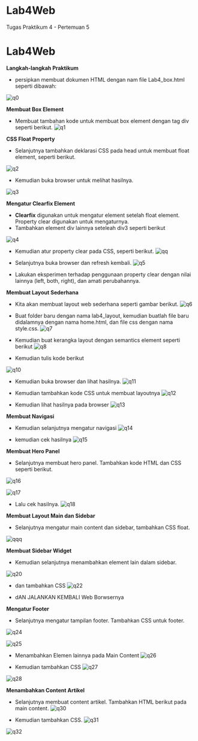 # Lab4Web
Tugas Praktikum 4 - Pertemuan 5

# Lab4Web
**Langkah-langkah Praktikum**
- persipkan membuat dokumen HTML dengan nam file Lab4_box.html seperti dibawah:

![q0](https://user-images.githubusercontent.com/81581236/115279598-20e22500-a171-11eb-8517-0020dca3418b.PNG)

**Membuat Box Element**
- Membuat tambahan kode untuk membuat box element dengan tag div seperti berikut.
![q1](https://user-images.githubusercontent.com/81581236/115279741-4a02b580-a171-11eb-8a1a-28bb3e2d548e.PNG)

**CSS Float Property**
- Selanjutnya tambahkan deklarasi CSS pada head untuk membuat float element, seperti berikut.

![q2](https://user-images.githubusercontent.com/81581236/115279933-83d3bc00-a171-11eb-873e-32f14e5b955c.PNG)

- Kemudian buka browser untuk melihat hasilnya.

![q3](https://user-images.githubusercontent.com/81581236/115280004-9cdc6d00-a171-11eb-9554-2864180fa32d.PNG)

**Mengatur Clearfix Element**
- **Clearfix** digunakan untuk mengatur element setelah float element. Property clear digunakan untuk mengaturnya.
- Tambahkan element div lainnya seteleah div3 seperti berikut

![q4](https://user-images.githubusercontent.com/81581236/115280168-d1502900-a171-11eb-90be-e363f9fdae9b.PNG)

- Kemudian atur property clear pada CSS, seperti berikut.
![qq](https://user-images.githubusercontent.com/81581236/115280515-37d54700-a172-11eb-8eff-3709bc50901f.PNG)

- Selanjutnya buka browser dan refresh kembali.
![q5](https://user-images.githubusercontent.com/81581236/115280609-52a7bb80-a172-11eb-8eb0-928995fcfb3e.PNG)

- Lakukan eksperimen terhadap penggunaan property clear dengan nilai lainnya (left, both, right), dan amati perubahannya.


**Membuat Layout Sederhana**
- Kita akan membuat layout web sederhana seperti gambar berikut.
![q6](https://user-images.githubusercontent.com/81581236/115280755-7a971f00-a172-11eb-8c42-ca019a008e2e.PNG)

- Buat folder baru dengan nama lab4_layout, kemudian buatlah file baru didalamnya dengan nama home.html, dan file css dengan nama style.css.
![q7](https://user-images.githubusercontent.com/81581236/115280873-98fd1a80-a172-11eb-9d1b-1d362b350853.PNG)

- Kemudian buat kerangka layout dengan semantics element seperti berikut
![q8](https://user-images.githubusercontent.com/81581236/115280972-b4682580-a172-11eb-97e5-a115b386e24b.PNG)

- Kemudian tulis kode berikut

![q10](https://user-images.githubusercontent.com/81581236/115281067-ce096d00-a172-11eb-8036-ec4e490170f3.PNG)

- Kemudian buka browser dan lihat hasilnya.
![q11](https://user-images.githubusercontent.com/81581236/115281166-e7121e00-a172-11eb-9b34-3248b8c5dc6e.PNG)

- Kemudian tambahkan kode CSS untuk membuat layoutnya
![q12](https://user-images.githubusercontent.com/81581236/115281584-6142a280-a173-11eb-9931-00929605a5e0.PNG)

- Kemudian lihat hasilnya pada browser
![q13](https://user-images.githubusercontent.com/81581236/115281727-82a38e80-a173-11eb-9847-0efa6f89b128.PNG)



**Membuat Navigasi**
- Kemudian selanjutnya mengatur navigasi
![q14](https://user-images.githubusercontent.com/81581236/115281805-99e27c00-a173-11eb-9c99-3223e5e87ede.PNG)

- kemudian cek hasilnya
![q15](https://user-images.githubusercontent.com/81581236/115281883-b383c380-a173-11eb-9359-7d000564e735.PNG)

**Membuat Hero Panel**
- Selanjutnya membuat hero panel. Tambahkan kode HTML dan CSS seperti berikut.

![q16](https://user-images.githubusercontent.com/81581236/115281994-dc0bbd80-a173-11eb-9078-4cc0d3bd8a3a.PNG)

![q17](https://user-images.githubusercontent.com/81581236/115282048-eb8b0680-a173-11eb-96b6-e001503ba3db.PNG)

- Lalu cek hasilnya.
![q18](https://user-images.githubusercontent.com/81581236/115282135-06f61180-a174-11eb-9871-13ea8757b255.PNG)


**Membuat Layout Main dan Sidebar**
- Selanjutnya mengatur main content dan sidebar, tambahkan CSS float.

![qqq](https://user-images.githubusercontent.com/81581236/115282354-55a3ab80-a174-11eb-983e-0863c59e257d.PNG)

**Membuat Sidebar Widget**
- Kemudian selanjutnya menambahkan element lain dalam sidebar.

![q20](https://user-images.githubusercontent.com/81581236/115282477-75d36a80-a174-11eb-8703-90da6ce1b488.PNG)

- dan tambahkan CSS
![q22](https://user-images.githubusercontent.com/81581236/115282580-913e7580-a174-11eb-9787-497f104922b4.PNG)

- dAN JALANKAN KEMBALI Web Borwsernya


**Mengatur Footer**
- Selanjutnya mengatur tampilan footer. Tambahkan CSS untuk footer.


![q24](https://user-images.githubusercontent.com/81581236/115283010-0b6efa00-a175-11eb-8783-886ad5f56ccc.PNG)

![q25](https://user-images.githubusercontent.com/81581236/115283050-17f35280-a175-11eb-9095-0a14aabcecc7.PNG)

- Menambahkan Elemen lainnya pada Main Content
![q26](https://user-images.githubusercontent.com/81581236/115283156-35c0b780-a175-11eb-99c9-4524155f4cdb.PNG)

- Kemudian tambahkan CSS
![q27](https://user-images.githubusercontent.com/81581236/115283394-7f110700-a175-11eb-9bbc-d3842c8d813b.PNG)

![q28](https://user-images.githubusercontent.com/81581236/115283490-9e0f9900-a175-11eb-9ad1-0ab03aa2fbb1.PNG)


**Menambahkan Content Artikel**
- Selanjutnya membuat content artikel. Tambahkan HTML berikut pada main content.
![q30](https://user-images.githubusercontent.com/81581236/115283630-d44d1880-a175-11eb-8e07-73254a7fbb8e.PNG)

- Kemudian tambahkan CSS.
![q31](https://user-images.githubusercontent.com/81581236/115283765-ff376c80-a175-11eb-93bc-0db0e678f7e9.PNG)

![q32](https://user-images.githubusercontent.com/81581236/115283838-1bd3a480-a176-11eb-93e8-1c4026c83098.PNG)











